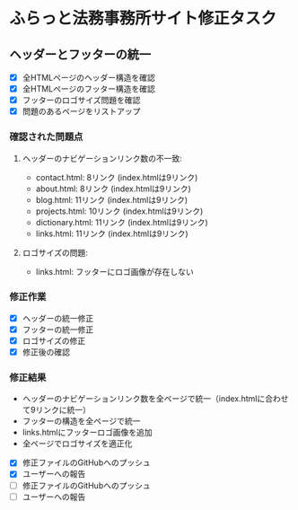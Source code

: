 # ふらっと法務事務所サイト修正タスク

## ヘッダーとフッターの統一

- [x] 全HTMLページのヘッダー構造を確認
- [x] 全HTMLページのフッター構造を確認
- [x] フッターのロゴサイズ問題を確認
- [x] 問題のあるページをリストアップ

### 確認された問題点
1. ヘッダーのナビゲーションリンク数の不一致:
   - contact.html: 8リンク (index.htmlは9リンク)
   - about.html: 8リンク (index.htmlは9リンク)
   - blog.html: 11リンク (index.htmlは9リンク)
   - projects.html: 10リンク (index.htmlは9リンク)
   - dictionary.html: 11リンク (index.htmlは9リンク)
   - links.html: 11リンク (index.htmlは9リンク)

2. ロゴサイズの問題:
   - links.html: フッターにロゴ画像が存在しない

### 修正作業
- [x] ヘッダーの統一修正
- [x] フッターの統一修正
- [x] ロゴサイズの修正
- [x] 修正後の確認

### 修正結果
- ヘッダーのナビゲーションリンク数を全ページで統一（index.htmlに合わせて9リンクに統一）
- フッターの構造を全ページで統一
- links.htmlにフッターロゴ画像を追加
- 全ページでロゴサイズを適正化
- [x] 修正ファイルのGitHubへのプッシュ
- [x] ユーザーへの報告
- [ ] 修正ファイルのGitHubへのプッシュ
- [ ] ユーザーへの報告
